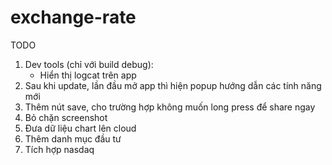 # exchange-rate
TODO
 1. Dev tools (chỉ với build debug):
    - Hiển thị logcat trên app
 2. Sau khi update, lần đầu mở app thì hiện popup hướng dẫn các tính năng mới
 3. Thêm nút save, cho trường hợp không muốn long press để share ngay
 4. Bỏ chặn screenshot
 5. Đưa dữ liệu chart lên cloud
 6. Thêm danh mục đầu tư
 7. Tích hợp nasdaq